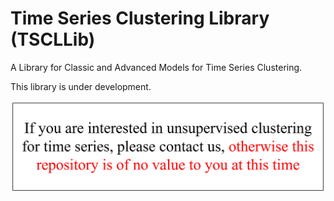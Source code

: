 # Time Series Clustering Library (TSCLLib)

A Library for Classic and Advanced Models for Time Series Clustering.

This library is under development.

![declaration](.\examples\images\declaration.png)
